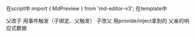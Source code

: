 在script中 import { MdPreview } from 'md-editor-v3';
在template中 <MdPreview :modelValue="article.content" />

父改子 用事件触发（子绑定、父触发）
子改父 用provide/inject拿到的 父亲的响应式数据